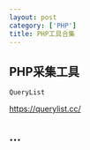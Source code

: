 ```yaml
---
layout: post
category: ['PHP']
title: PHP工具合集
---
```

## PHP采集工具
`QueryList`

<https://querylist.cc/>

## ...
